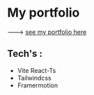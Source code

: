 # My portfolio

---> [see my portfolio here](https://chickenroast.github.io/vitrine/#/)

## Tech's :

- Vite React-Ts
- Tailwindcss
- Framermotion
